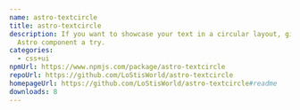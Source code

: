 ```yaml
---
name: astro-textcircle
title: astro-textcircle
description: If you want to showcase your text in a circular layout, give this
  Astro component a try.
categories:
  - css+ui
npmUrl: https://www.npmjs.com/package/astro-textcircle
repoUrl: https://github.com/LoStisWorld/astro-textcircle
homepageUrl: https://github.com/LoStisWorld/astro-textcircle#readme
downloads: 8
---
```

